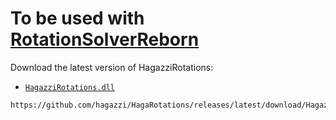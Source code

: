 # To be used with [RotationSolverReborn](https://github.com/FFXIV-CombatReborn/RotationSolverReborn)

Download the latest version of HagazziRotations:

- [`HagazziRotations.dll`](https://github.com/hagazzi/HagaRotations/releases/latest/download/HagazziRotations.dll)

```
https://github.com/hagazzi/HagaRotations/releases/latest/download/HagazziRotations.dll
```
